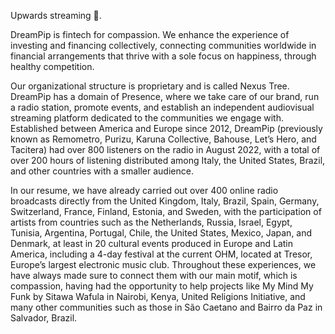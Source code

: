 Upwards streaming 📡.

DreamPip is fintech for compassion. We enhance the experience of investing and financing collectively, connecting communities worldwide in financial arrangements that thrive with a sole focus on happiness, through healthy competition.

Our organizational structure is proprietary and is called Nexus Tree. DreamPip has a domain of Presence, where we take care of our brand, run a radio station, promote events, and establish an independent audiovisual streaming platform dedicated to the communities we engage with. Established between America and Europe since 2012, DreamPip (previously known as Remometro, Purizu, Karuna Collective, Bahouse, Let’s Hero, and Tacitera) had over 800 listeners on the radio in August 2022, with a total of over 200 hours of listening distributed among Italy, the United States, Brazil, and other countries with a smaller audience.

In our resume, we have already carried out over 400 online radio broadcasts directly from the United Kingdom, Italy, Brazil, Spain, Germany, Switzerland, France, Finland, Estonia, and Sweden, with the participation of artists from countries such as the Netherlands, Russia, Israel, Egypt, Tunisia, Argentina, Portugal, Chile, the United States, Mexico, Japan, and Denmark, at least in 20 cultural events produced in Europe and Latin America, including a 4-day festival at the current OHM, located at Tresor, Europe’s largest electronic music club. Throughout these experiences, we have always made sure to connect them with our main motif, which is compassion, having had the opportunity to help projects like My Mind My Funk by Sitawa Wafula in Nairobi, Kenya, United Religions Initiative, and many other communities such as those in São Caetano and Bairro da Paz in Salvador, Brazil.
